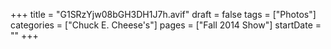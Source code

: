 +++
title = "G1SRzYjw08bGH3DH1J7h.avif"
draft = false
tags = ["Photos"]
categories = ["Chuck E. Cheese's"]
pages = ["Fall 2014 Show"]
startDate = ""
+++
